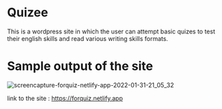 # Quizee
This is a wordpress site in which the user can attempt basic quizes to test their english skills and read various writing skills formats.

# Sample output of the site
![screencapture-forquiz-netlify-app-2022-01-31-21_05_32](https://user-images.githubusercontent.com/74812992/151823212-d9b983b7-4323-49fc-9860-566e20620d1f.png)

link to the site : https://forquiz.netlify.app
